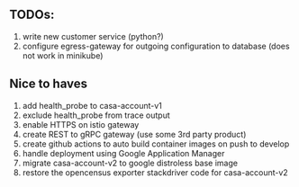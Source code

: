 ## TODOs:
1. write new customer service (python?)
2. configure egress-gateway for outgoing configuration to database (does not work in minikube)

## Nice to haves
1. add health_probe to casa-account-v1
2. exclude health_probe from trace output
3. enable HTTPS on istio gateway
4. create REST to gRPC gateway (use some 3rd party product)
5. create github actions to auto build container images on push to develop
6. handle deployment using Google Application Manager
7. migrate casa-account-v2 to google distroless base image
8. restore the opencensus exporter stackdriver code for casa-account-v2


